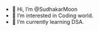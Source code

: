 - 👋 Hi, I’m @SudhakarMoon
- 👀 I’m interested in Coding world.
- 🌱 I’m currently learning DSA.

<!---
SudhakarMoon/SudhakarMoon is a ✨ special ✨ repository because its `README.md` (this file) appears on your GitHub profile.
You can click the Preview link to take a look at your changes.
--->
